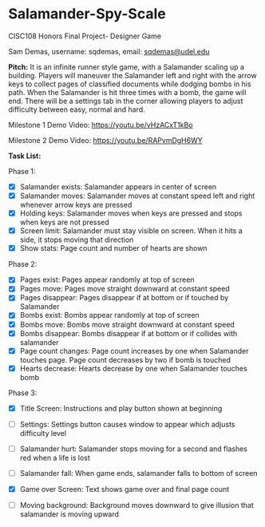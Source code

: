 # Salamander-Spy-Scale
CISC108 Honors Final Project- Designer Game

Sam Demas, username: sqdemas, email: sqdemas@udel.edu

**Pitch:** It is an infinite runner style game, with a Salamander scaling up a building. 
Players will maneuver the Salamander left and right with the arrow keys to collect pages of classified 
documents while dodging bombs in his path. When the Salamander is hit three times with a bomb, the game
will end. There will be a settings tab in the corner allowing players to adjust difficulty 
between easy, normal and hard.

Milestone 1 Demo Video: https://youtu.be/vHzACxT1kBo

Milestone 2 Demo Video: https://youtu.be/RAPvmDgH6WY

**Task List:**

Phase 1:
- [x] Salamander exists: Salamander appears in center of screen
- [x] Salamander moves: Salamander moves at constant speed left and right whenever arrow keys are pressed
- [x] Holding keys: Salamander moves when keys are pressed and stops when keys are not pressed
- [x] Screen limit: Salamander must stay visible on screen. When it hits a side, it stops moving that direction
- [x] Show stats: Page count and number of hearts are shown

Phase 2:
- [x] Pages exist: Pages appear randomly at top of screen 
- [x] Pages move: Pages move straight downward at constant speed
- [x] Pages disappear: Pages disappear if at bottom or if touched by Salamander
- [x] Bombs exist: Bombs appear randomly at top of screen
- [x] Bombs move: Bombs move straight downward at constant speed
- [x] Bombs disappear: Bombs disappear if at bottom or if collides with salamander
- [x] Page count changes: Page count increases by one when Salamander touches page. Page count decreases by two if bomb is touched
- [x] Hearts decrease: Hearts decrease by one when Salamander touches bomb 

Phase 3:
- [x] Title Screen: Instructions and play button shown at beginning
- [ ] Settings: Settings button causes window to appear which adjusts difficulty level
- [ ] Salamander hurt: Salamander stops moving for a second and flashes red when a life is lost
- [ ] Salamander fall: When game ends, salamander falls to bottom of screen
- [x] Game over Screen: Text shows game over and final page count
- [ ] Moving background: Background moves downward to give illusion that salamander is moving upward

